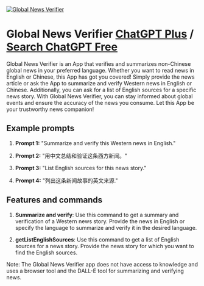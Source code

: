 
[![Global News Verifier](https://files.oaiusercontent.com/file-FibXtAW88wpIUuP6vtO7Mtyv?se=2123-10-20T05%3A24%3A54Z&sp=r&sv=2021-08-06&sr=b&rscc=max-age%3D31536000%2C%20immutable&rscd=attachment%3B%20filename%3D08c4ab3f-d11f-4ede-b56d-16c9643d34ea.png&sig=822LtikM3CFOmnawj1Hs%2Bk1Z1Dpp1DtX5Ua5JvzLI2M%3D)](https://chat.openai.com/g/g-TRGFJRKqn-global-news-verifier)

# Global News Verifier [ChatGPT Plus](https://chat.openai.com/g/g-TRGFJRKqn-global-news-verifier) / [Search ChatGPT Free](https://gptcall.net/index.html#/?search=Global%20News%20Verifier)

Global News Verifier is an App that verifies and summarizes non-Chinese global news in your preferred language. Whether you want to read news in English or Chinese, this App has got you covered! Simply provide the news article or ask the App to summarize and verify Western news in English or Chinese. Additionally, you can ask for a list of English sources for a specific news story. With Global News Verifier, you can stay informed about global events and ensure the accuracy of the news you consume. Let this App be your trustworthy news companion!

## Example prompts

1. **Prompt 1:** "Summarize and verify this Western news in English."

2. **Prompt 2:** "用中文总结和验证这条西方新闻。"

3. **Prompt 3:** "List English sources for this news story."

4. **Prompt 4:** "列出这条新闻故事的英文来源."

## Features and commands

1. **Summarize and verify**: Use this command to get a summary and verification of a Western news story. Provide the news in English or specify the language to summarize and verify it in the desired language.

2. **getListEnglishSources**: Use this command to get a list of English sources for a news story. Provide the news story for which you want to find the English sources.

Note: The Global News Verifier app does not have access to knowledge and uses a browser tool and the DALL-E tool for summarizing and verifying news.


